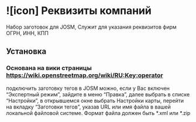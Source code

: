 # ![icon] Реквизиты компаний
Набор заготовок для JOSM, Служит для указания реквизитов фирм ОГРН, ИНН, КПП
## Установка
### Основана на вики страницы https://wiki.openstreetmap.org/wiki/RU:Key:operator
подключить заготовку тегов в JOSM можно, если у Вас включен “Экспертный режим”, зайдите в меню “Правка”, далее выбрать в списке “Настройки”, в открывшемся окне выбрать Настройки карты, перейти на вкладку “Заготовки тегов”, указав URL или имя файла в вашей локальной файловой системе. Формат файла должен быть *.xml или *.zip
